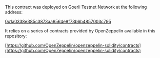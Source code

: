 This contract was deployed on Goerli Testnet Network at the following address: 

[0x1a0338e385c3873aa8564e8f73b6b4857003c795](https://goerli.etherscan.io/address/0x1a0338e385c3873aa8564e8f73b6b4857003c795)

It relies on a series of contracts provided by OpenZeppelin available in this repository: 

[https://github.com/OpenZeppelin/openzeppelin-solidity/contracts](https://github.com/OpenZeppelin/openzeppelin-solidity/contracts)
